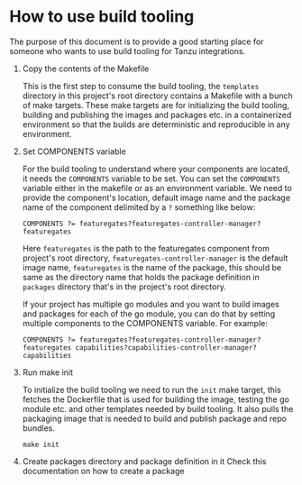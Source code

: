 # How to use build tooling

The purpose of this document is to provide a good starting place for someone who wants to use build tooling for Tanzu
integrations.

1. Copy the contents of the Makefile

    This is the first step to consume the build tooling, the `templates` directory in this project's root directory
    contains a Makefile with a bunch of make targets. These make targets are for initializing the build tooling,
    building and publishing the images and packages etc. in a containerized environment so that the builds are
    deterministic and reproducible in any environment.

2. Set COMPONENTS variable

    For the build tooling to understand where your components are located, it needs the `COMPONENTS` variable to be set.
    You can set the `COMPONENTS` variable either in the makefile or as an environment variable. We need to provide the
    component's location, default image name and the package name of the component delimited by a `?` something like
    below:

    ```
    COMPONENTS ?= featuregates?featuregates-controller-manager?featuregates
    ```

    Here `featuregates` is the path to the featuregates component from project's root directory, `featuregates-controller-manager`
    is the default image name, `featuregates` is the name of the package, this should be same as the directory name that
    holds the package definition in `packages` directory that's in the project's root directory.

    If your project has multiple go modules and you want to build images and packages for each of the go module, you can
    do that by setting multiple components to the COMPONENTS variable. For example:

    ```
    COMPONENTS ?= featuregates?featuregates-controller-manager?featuregates capabilities?capabilities-controller-manager?capabilities
    ```

3. Run make init

    To initialize the build tooling we need to run the `init` make target, this fetches the Dockerfile that is used for
    building the image, testing the go module etc. and other templates needed by build tooling.
    It also pulls the packaging image that is needed to build and publish package and repo bundles.

    ```
    make init
    ```

4. Create packages directory and package definition in it
    Check this documentation on how to create a package
